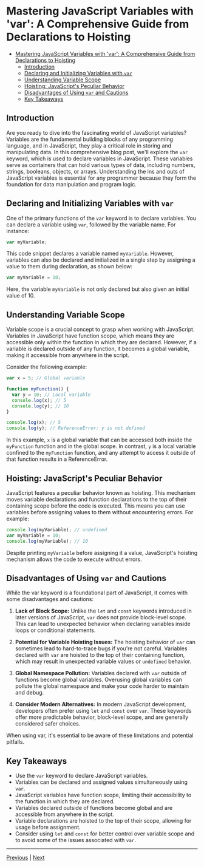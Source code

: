 # Mastering JavaScript Variables with 'var': A Comprehensive Guide from Declarations to Hoisting

- [Mastering JavaScript Variables with 'var': A Comprehensive Guide from Declarations to Hoisting](#mastering-javascript-variables-with-var-a-comprehensive-guide-from-declarations-to-hoisting)
  - [Introduction](#introduction)
  - [Declaring and Initializing Variables with `var`](#declaring-and-initializing-variables-with-var)
  - [Understanding Variable Scope](#understanding-variable-scope)
  - [Hoisting: JavaScript's Peculiar Behavior](#hoisting-javascripts-peculiar-behavior)
  - [Disadvantages of Using `var` and Cautions](#disadvantages-of-using-var-and-cautions)
  - [Key Takeaways](#key-takeaways)


## Introduction

Are you ready to dive into the fascinating world of JavaScript variables? Variables are the fundamental building blocks of any programming language, and in JavaScript, they play a critical role in storing and manipulating data. In this comprehensive blog post, we'll explore the `var` keyword, which is used to declare variables in JavaScript.  These variables serve as containers that can hold various types of data, including numbers, strings, booleans, objects, or arrays. Understanding the ins and outs of JavaScript variables is essential for any programmer because they form the foundation for data manipulation and program logic.

## Declaring and Initializing Variables with `var`

One of the primary functions of the `var` keyword is to declare variables. You can declare a variable using `var`, followed by the variable name. For instance:

```javascript
var myVariable;
```

This code snippet declares a variable named `myVariable`. However, variables can also be declared and initialized in a single step by assigning a value to them during declaration, as shown below:

```javascript
var myVariable = 10;
```

Here, the variable `myVariable` is not only declared but also given an initial value of 10.

## Understanding Variable Scope

Variable scope is a crucial concept to grasp when working with JavaScript. Variables in JavaScript have function scope, which means they are accessible only within the function in which they are declared. However, if a variable is declared outside of any function, it becomes a global variable, making it accessible from anywhere in the script.

Consider the following example:

```javascript
var x = 5; // Global variable

function myFunction() {
  var y = 10; // Local variable
  console.log(x); // 5
  console.log(y); // 10
}

console.log(x); // 5
console.log(y); // ReferenceError: y is not defined
```

In this example, `x` is a global variable that can be accessed both inside the `myFunction` function and in the global scope. In contrast, `y` is a local variable confined to the `myFunction` function, and any attempt to access it outside of that function results in a ReferenceError.

## Hoisting: JavaScript's Peculiar Behavior

JavaScript features a peculiar behavior known as hoisting. This mechanism moves variable declarations and function declarations to the top of their containing scope before the code is executed. This means you can use variables before assigning values to them without encountering errors. For example:

```javascript
console.log(myVariable); // undefined
var myVariable = 10;
console.log(myVariable); // 10
```

Despite printing `myVariable` before assigning it a value, JavaScript's hoisting mechanism allows the code to execute without errors.

## Disadvantages of Using `var` and Cautions

While the var keyword is a foundational part of JavaScript, it comes with some disadvantages and cautions:

1. **Lack of Block Scope:** Unlike the `let` and `const` keywords introduced in later versions of JavaScript, `var` does not provide block-level scope. This can lead to unexpected behavior when declaring variables inside loops or conditional statements.

2. **Potential for Variable Hoisting Issues:** The hoisting behavior of `var` can sometimes lead to hard-to-trace bugs if you're not careful. Variables declared with `var` are hoisted to the top of their containing function, which may result in unexpected variable values or `undefined` behavior.

3. **Global Namespace Pollution:** Variables declared with `var` outside of functions become global variables. Overusing global variables can pollute the global namespace and make your code harder to maintain and debug.

4. **Consider Modern Alternatives:** In modern JavaScript development, developers often prefer using `let` and `const` over `var`. These keywords offer more predictable behavior, block-level scope, and are generally considered safer choices.

When using var, it's essential to be aware of these limitations and potential pitfalls. 

## Key Takeaways

- Use the `var` keyword to declare JavaScript variables.
- Variables can be declared and assigned values simultaneously using `var`.
- JavaScript variables have function scope, limiting their accessibility to the function in which they are declared.
- Variables declared outside of functions become global and are accessible from anywhere in the script.
- Variable declarations are hoisted to the top of their scope, allowing for usage before assignment.
- Consider using `let` and `const` for better control over variable scope and to avoid some of the issues associated with `var`.

---

[Previous](./global-and-local-variables-in-js.md) | [Next]()